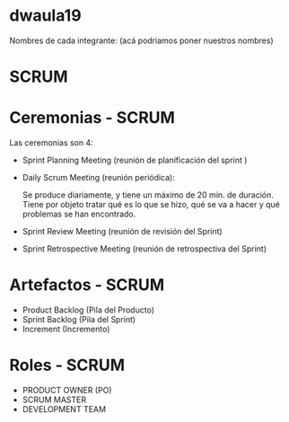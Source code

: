 # dwaula19
Nombres de cada integrante: 
(acá podriamos poner nuestros nombres)

# SCRUM
# Ceremonias - SCRUM
Las ceremonias son 4:
- Sprint Planning Meeting (reunión de planificación del sprint )

 
- Daily Scrum Meeting  (reunión periódica):

  Se produce diariamente, y tiene un máximo de 20 min. de duración. 
  Tiene por objeto tratar qué es lo que se hizo, qué se va a hacer y qué problemas se han encontrado.
  
- Sprint Review Meeting (reunión de revisión del Sprint)


- Sprint Retrospective Meeting (reunión de retrospectiva del Sprint)
 

# Artefactos - SCRUM
 - Product Backlog (Pila del Producto) 
 - Sprint Backlog (Pila del Sprint)
 - Increment (Incremento)


# Roles - SCRUM
- PRODUCT OWNER (PO)
- SCRUM MASTER
- DEVELOPMENT TEAM 

